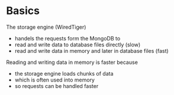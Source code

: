 # Basics

The storage engine (WiredTiger)

- handels the requests form the MongoDB to
- read and write data to database files directly (slow)
- read and write data in memory and later in database files (fast)

Reading and writing data in memory is faster because

- the storage engine loads chunks of data
- which is often used into memory
- so requests can be handled faster
